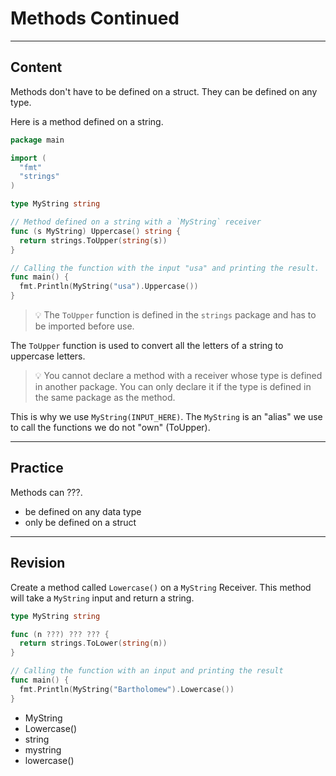 ﻿---
author: Stefan-Stojanovic

aspects:
  - workout

type: normal

category: how to

---

# Methods Continued

---
## Content

Methods don't have to be defined on a struct. They can be defined on any type.

Here is a method defined on a string.
```go
package main

import (
  "fmt"
  "strings"
)

type MyString string

// Method defined on a string with a `MyString` receiver
func (s MyString) Uppercase() string {
  return strings.ToUpper(string(s))
}

// Calling the function with the input "usa" and printing the result.
func main() {
  fmt.Println(MyString("usa").Uppercase())
}
```

> 💡 The `ToUpper` function is defined in the `strings` package and has to be imported before use.

The `ToUpper` function is used to convert all the letters of a string to uppercase letters.

> 💡 You cannot declare a method with a receiver whose type is defined in another package. You can only declare it if the type is defined in the same package as the method.

This is why we use `MyString(INPUT_HERE)`. The `MyString` is an "alias" we use to call the functions we do not "own" (ToUpper).

---
## Practice

Methods can ???.

- be defined on any data type
- only be defined on a struct

---
## Revision

Create a method called `Lowercase()` on a `MyString` Receiver. This method will take a `MyString` input and return a string.

```go
type MyString string

func (n ???) ??? ??? {
  return strings.ToLower(string(n))
}

// Calling the function with an input and printing the result
func main() {
  fmt.Println(MyString("Bartholomew").Lowercase())
}
```

- MyString
- Lowercase()
- string
- mystring
- lowercase()